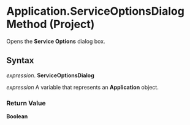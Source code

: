 
# Application.ServiceOptionsDialog Method (Project)

Opens the  **Service Options** dialog box.


## Syntax

 _expression_. **ServiceOptionsDialog**

 _expression_ A variable that represents an **Application** object.


### Return Value

 **Boolean**

